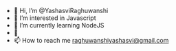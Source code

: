 - 👋 Hi, I’m @YashasviRaghuwanshi
- 👀 I’m interested in Javascript
- 🌱 I’m currently learning NodeJS
- 💞️ 
- 📫 How to reach me raghuwanshiyashasvi@gmail.com


<!---
YashasviRaghuwanshi/YashasviRaghuwanshi is a ✨ special ✨ repository because its `README.md` (this file) appears on your GitHub profile.
You can click the Preview link to take a look at your changes.
--->
